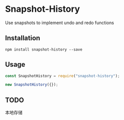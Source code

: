# Snapshot-History

Use snapshots to implement undo and redo functions

## Installation

```
npm install snapshot-history --save
```

## Usage

```javascript
const SnapshotHistory = require("snapshot-history");

new SnapshotHistory({});
```

## TODO

本地存储
